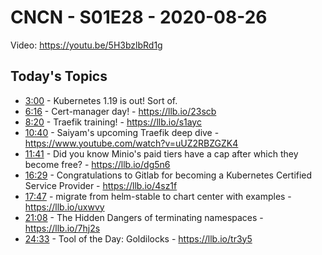 # CNCN - S01E28 - 2020-08-26

Video: https://youtu.be/5H3bzlbRd1g

## Today's Topics

- [3:00](https://www.youtube.com/watch?v=5H3bzlbRd1g&t=180) - Kubernetes 1.19 is out! Sort of.
- [6:16](https://www.youtube.com/watch?v=5H3bzlbRd1g&t=376) - Cert-manager day! - https://llb.io/23scb
- [8:20](https://www.youtube.com/watch?v=5H3bzlbRd1g&t=500) - Traefik training! - https://llb.io/s1ayc
- [10:40](https://www.youtube.com/watch?v=5H3bzlbRd1g&t=640) - Saiyam's upcoming Traefik deep dive - https://www.youtube.com/watch?v=uUZ2RBZGZK4
- [11:41](https://www.youtube.com/watch?v=5H3bzlbRd1g&t=701) - Did you know Minio's paid tiers have a cap after which they become free? - https://llb.io/dg5n6
- [16:29](https://www.youtube.com/watch?v=5H3bzlbRd1g&t=989) - Congratulations to Gitlab for becoming a Kubernetes Certified Service Provider - https://llb.io/4sz1f
- [17:47](https://www.youtube.com/watch?v=5H3bzlbRd1g&t=1067) - migrate from helm-stable to chart center with examples - https://llb.io/uxwvy
- [21:08](https://www.youtube.com/watch?v=5H3bzlbRd1g&t=1268) - The Hidden Dangers of terminating namespaces - https://llb.io/7hj2s
- [24:33](https://www.youtube.com/watch?v=5H3bzlbRd1g&t=1473) - Tool of the Day: Goldilocks - https://llb.io/tr3y5
